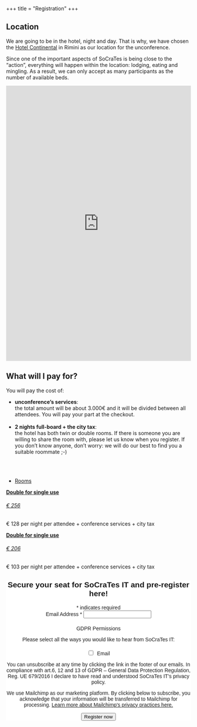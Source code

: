 +++
title = "Registration"
+++


## Location
We are going to be in the hotel, night and day. That is why, we have chosen the [Hotel Continental](https://www.hotelcontinentalrimini.it/) in Rimini as our location for the unconference.

Since one of the important aspects of SoCraTes is being close to the “action”, everything will happen within
the location: lodging, eating and mingling. As a result, we can only accept as many participants as the
number of available beds.


<div class="container">
        <div class="intro-text">
            <iframe src="https://www.google.com/maps/embed?pb=!1m18!1m12!1m3!1d2866.8356241264546!2d12.581224015059124!3d44.06610277910922!2m3!1f0!2f0!3f0!3m2!1i1024!2i768!4f13.1!3m3!1m2!1s0x132cc37168068d3b%3A0xb43bd4e029c3e2b8!2sFamily+Hotel+Continental!5e0!3m2!1sen!2sch!4v1550728391487" width="100%" height="750" frameborder="0" style="border:0" allowfullscreen></iframe>
        </div>
    </div>

## What will I pay for?
You will pay the cost of:

* **unconference’s services**:<br />the total amount will be about 3.000€ and it will be divided between all attendees.
You will pay your part at the checkout.<br /><br />
* **2 nights full-board + the city tax**:<br /> the hotel has both twin or double rooms. If there is someone you
are willing to share the room with, please let us know when you register. If you don’t know anyone,
don’t worry: we will do our best to find you a suitable roommate ;-)
<br />
<br />



<div class="row schedule schedule-light">
    <ul class="nav nav-schedule">
        <li><a href="Rooms" data-toggle="tab">Rooms</a></li>
    </ul>
    <div class="tab-content">
        <div id="schedule3_day1" class="tab-pane fade active in">
            <div class="panel-group" id="schedule3_day1_timeline">
                <div class="panel schedule-item">
                    <a data-toggle="collapse" href="#schedule3_day1_time1" class="schedule-item-toggle">
                        <strong class="time highlight">Double for single use</strong>
                        <div class="lecture-icon-wrapper"><span class="fa fa-bed"></span></div>
                        <h6 class="title">€ 256</h6>
                    </a>
                    <div id="schedule3_day1_time1" class="panel-collapse collapse in schedule-item-body">
                        <p class="description">€ 128 per night per attendee + conference services + city tax</p>
                    </div>
                </div>
                <div class="panel schedule-item">
                    <a data-toggle="collapse" href="#schedule3_day1_time1" class="schedule-item-toggle">
                        <strong class="time highlight">Double for single use</strong>
                        <div class="lecture-icon-wrapper"><span class="fa fa-bed"></span></div>
                        <h6 class="title">€ 206</h6>
                    </a>
                    <div id="schedule3_day1_time1" class="panel-collapse collapse in schedule-item-body">
                        <p class="description">€ 103 per night per attendee + conference services + city tax</p>
                    </div>
                </div>
            </div>
        </div>
    </div>
</div>



<div style="text-align: center;">
  <!--<h4>Please leave your e-mail here to let us know you would like to attend SoCraTes-IT 2019</h4>-->
  
  
<!-- Begin Mailchimp Signup Form -->
<link href="//cdn-images.mailchimp.com/embedcode/classic-10_7.css" rel="stylesheet" type="text/css">
<style type="text/css">
	#mc_embed_signup{background:#fff; clear:left; font:14px Helvetica,Arial,sans-serif; }
	/* Add your own Mailchimp form style overrides in your site stylesheet or in this style block.
	   We recommend moving this block and the preceding CSS link to the HEAD of your HTML file. */
</style>
<style type="text/css">
	#mc-embedded-subscribe-form input[type=checkbox]{display: inline; width: auto;margin-right: 10px;}
	#mergeRow-gdpr {margin-top: 20px;}
	#mergeRow-gdpr fieldset label {font-weight: normal;}
	#mc-embedded-subscribe-form .mc_fieldset{border:none;min-height: 0px;padding-bottom:0px;}
</style>
<div id="mc_embed_signup">
<form action="https://socrates-conference.us20.list-manage.com/subscribe/post?u=4e24ba7602f7acf9fe79737d3&amp;id=be9dbd9e7a" method="post" id="mc-embedded-subscribe-form" name="mc-embedded-subscribe-form" class="validate" target="_blank" novalidate>
    <div id="mc_embed_signup_scroll">
	<h2>Secure your seat for SoCraTes IT and pre-register here!</h2>
<div class="indicates-required"><span class="asterisk">*</span> indicates required</div>
<div class="mc-field-group">
	<label for="mce-EMAIL">Email Address  <span class="asterisk">*</span>
</label>
	<input type="email" value="" name="EMAIL" class="required email" id="mce-EMAIL">
</div>
<div id="mergeRow-gdpr" class="mergeRow gdpr-mergeRow content__gdprBlock mc-field-group">
    <div class="content__gdpr">
        <label>GDPR Permissions</label>
        <p>Please select all the ways you would like to hear from SoCraTes IT:</p>
        <fieldset class="mc_fieldset gdprRequired mc-field-group" name="interestgroup_field">
		<label class="checkbox subfield" for="gdpr_11381"><input type="checkbox" id="gdpr_11381" name="gdpr[11381]" value="Y" class="av-checkbox gdpr"><span>Email</span> </label>
        </fieldset>
        <p>You can unsubscribe at any time by clicking the link in the footer of our emails. 
In compliance with art.6, 12 and 13 of GDPR – General Data Protection Regulation, Reg. UE 679/2016  I declare to have read and understood SoCraTes IT’s privacy policy.</p>
    </div>
    <div class="content__gdprLegal">
        <p>We use Mailchimp as our marketing platform. By clicking below to subscribe, you acknowledge that your information will be transferred to Mailchimp for processing. <a href="https://mailchimp.com/legal/" target="_blank">Learn more about Mailchimp's privacy practices here.</a></p>
    </div>
</div>
	<div id="mce-responses" class="clear">
		<div class="response" id="mce-error-response" style="display:none"></div>
		<div class="response" id="mce-success-response" style="display:none"></div>
	</div>    <!-- real people should not fill this in and expect good things - do not remove this or risk form bot signups-->
    <div style="position: absolute; left: -5000px;" aria-hidden="true"><input type="text" name="b_4e24ba7602f7acf9fe79737d3_be9dbd9e7a" tabindex="-1" value=""></div>
    <div class="clear"><input type="submit" value="Register now" name="subscribe" id="mc-embedded-subscribe" class="button"></div>
    </div>
</form>
</div>
<script type='text/javascript' src='//s3.amazonaws.com/downloads.mailchimp.com/js/mc-validate.js'></script><script type='text/javascript'>(function($) {window.fnames = new Array(); window.ftypes = new Array();fnames[0]='EMAIL';ftypes[0]='email';fnames[1]='FNAME';ftypes[1]='text';fnames[2]='LNAME';ftypes[2]='text';fnames[4]='PHONE';ftypes[4]='phone';fnames[5]='BIRTHDAY';ftypes[5]='birthday';}(jQuery));var $mcj = jQuery.noConflict(true);</script>
<!--End mc_embed_signup-->
</div>
